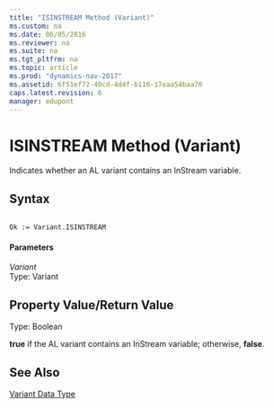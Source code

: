 ```yaml
---
title: "ISINSTREAM Method (Variant)"
ms.custom: na
ms.date: 06/05/2016
ms.reviewer: na
ms.suite: na
ms.tgt_pltfrm: na
ms.topic: article
ms.prod: "dynamics-nav-2017"
ms.assetid: 6f51ef72-40cd-4d4f-b116-17eaa54baa70
caps.latest.revision: 6
manager: edupont
---
```

# ISINSTREAM Method (Variant)
Indicates whether an AL variant contains an InStream variable.  
  
## Syntax  
  
```  
  
Ok := Variant.ISINSTREAM  
```  
  
#### Parameters  
 *Variant*  
 Type: Variant  
  
## Property Value/Return Value  
 Type: Boolean  
  
 **true** if the AL variant contains an InStream variable; otherwise, **false**.  
  
## See Also  
 [Variant Data Type](Variant-Data-Type.md)